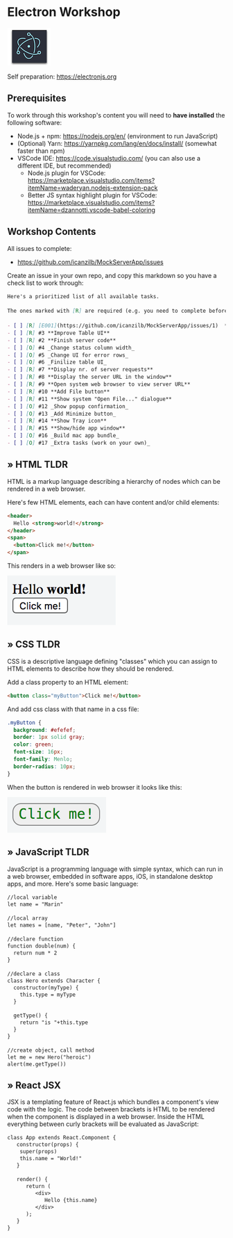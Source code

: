 # Electron Workshop

![](assets/electron.png)

Self preparation: https://electronjs.org

## Prerequisites

To work through this workshop's content you will need to **have installed** the following software:

* Node.js + npm: https://nodejs.org/en/ (environment to run JavaScript)
* (Optional) Yarn: https://yarnpkg.com/lang/en/docs/install/ (somewhat faster than npm)
* VSCode IDE: https://code.visualstudio.com/ (you can also use a different IDE, but recommended)
    * Node.js plugin for VSCode: https://marketplace.visualstudio.com/items?itemName=waderyan.nodejs-extension-pack
    * Better JS syntax highlight plugin for VSCode: https://marketplace.visualstudio.com/items?itemName=dzannotti.vscode-babel-coloring

## Workshop Contents

All issues to complete:

 * https://github.com/icanzilb/MockServerApp/issues

Create an issue in your own repo, and copy this markdown so you have a check list to work through:

```markdown
Here's a prioritized list of all available tasks.

The ones marked with [R] are required (e.g. you need to complete before moving on), and the ones marked as [O] are optional (you still have to do them, but they include a direct link to the solution).

- [ ] [R] [E001](https://github.com/icanzilb/MockServerApp/issues/1)  **Change app window title**
- [ ] [R] #3 **Improve Table UI**
- [ ] [R] #2 **Finish server code**
- [ ] [O] #4 _Change status column width_
- [ ] [O] #5 _Change UI for error rows_
- [ ] [O] #6 _Finilize table UI_
- [ ] [R] #7 **Display nr. of server requests**
- [ ] [R] #8 **Display the server URL in the window**
- [ ] [R] #9 **Open system web browser to view server URL**
- [ ] [R] #10 **Add File button**
- [ ] [R] #11 **Show system "Open File..." dialogue**
- [ ] [O] #12 _Show popup confirmation_
- [ ] [O] #13 _Add Minimize button_
- [ ] [R] #14 **Show Tray icon**
- [ ] [R] #15 **Show/hide app window**
- [ ] [O] #16 _Build mac app bundle_
- [ ] [O] #17 _Extra tasks (work on your own)_
```

## &raquo; HTML TLDR

HTML is a markup language describing a hierarchy of nodes which can be rendered in a web browser.

Here's few HTML elements, each can have content and/or child elements:

```html
<header>
  Hello <strong>world!</strong>
</header>
<span>
  <button>Click me!</button>
</span>
```

This renders in a web browser like so:

![](assets/html.png)

## &raquo; CSS TLDR

CSS is a descriptive language defining "classes" which you can assign to HTML elements to describe how they should be rendered.

Add a class property to an HTML element:

```html
<button class="myButton">Click me!</button>
```

And add css class with that name in a css file:

```css
.myButton {
  background: #efefef;
  border: 1px solid gray;
  color: green;
  font-size: 16px;
  font-family: Menlo;
  border-radius: 10px;
}
```

When the button is rendered in web browser it looks like this:

![](assets/css.png)

## &raquo; JavaScript TLDR

JavaScript is a programming language with simple syntax, which can run in a web browser, embedded in software apps, iOS, in standalone desktop apps, and more. Here's some basic language:

```JS
//local variable
let name = "Marin"

//local array
let names = [name, "Peter", "John"]

//declare function
function double(num) {
  return num * 2
}

//declare a class
class Hero extends Character {
  constructor(myType) {
    this.type = myType
  }
  
  getType() {
    return "is "+this.type
  }
}

//create object, call method
let me = new Hero("heroic")
alert(me.getType())
```

## &raquo; React JSX

JSX is a templating feature of React.js which bundles a component's view code with the logic. The code between brackets is HTML to be rendered when the component is displayed in a web browser. Inside the HTML everything between curly brackets will be evaluated as JavaScript:

```JS
class App extends React.Component {
   constructor(props) {
    super(props)
    this.name = "World!"
   }
  
   render() {
      return (
         <div>
            Hello {this.name}
         </div>
      );
   }
}
```

